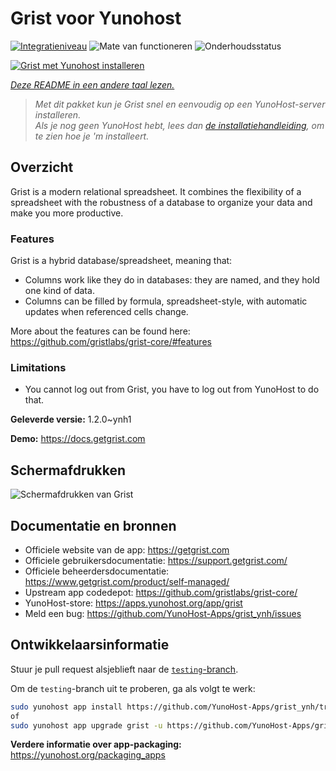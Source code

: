 <!--
NB: Deze README is automatisch gegenereerd door <https://github.com/YunoHost/apps/tree/master/tools/readme_generator>
Hij mag NIET handmatig aangepast worden.
-->

# Grist voor Yunohost

[![Integratieniveau](https://dash.yunohost.org/integration/grist.svg)](https://ci-apps.yunohost.org/ci/apps/grist/) ![Mate van functioneren](https://ci-apps.yunohost.org/ci/badges/grist.status.svg) ![Onderhoudsstatus](https://ci-apps.yunohost.org/ci/badges/grist.maintain.svg)

[![Grist met Yunohost installeren](https://install-app.yunohost.org/install-with-yunohost.svg)](https://install-app.yunohost.org/?app=grist)

*[Deze README in een andere taal lezen.](./ALL_README.md)*

> *Met dit pakket kun je Grist snel en eenvoudig op een YunoHost-server installeren.*  
> *Als je nog geen YunoHost hebt, lees dan [de installatiehandleiding](https://yunohost.org/install), om te zien hoe je 'm installeert.*

## Overzicht

Grist is a modern relational spreadsheet. It combines the flexibility of a spreadsheet with the robustness of a database to organize your data and make you more productive.

### Features

Grist is a hybrid database/spreadsheet, meaning that:

- Columns work like they do in databases: they are named, and they hold one kind of data.
- Columns can be filled by formula, spreadsheet-style, with automatic updates when referenced cells change.

More about the features can be found here: <https://github.com/gristlabs/grist-core/#features>

### Limitations

- You cannot log out from Grist, you have to log out from YunoHost to do that.


**Geleverde versie:** 1.2.0~ynh1

**Demo:** <https://docs.getgrist.com>

## Schermafdrukken

![Schermafdrukken van Grist](./doc/screenshots/grist.jpg)

## Documentatie en bronnen

- Officiele website van de app: <https://getgrist.com>
- Officiele gebruikersdocumentatie: <https://support.getgrist.com/>
- Officiele beheerdersdocumentatie: <https://www.getgrist.com/product/self-managed/>
- Upstream app codedepot: <https://github.com/gristlabs/grist-core/>
- YunoHost-store: <https://apps.yunohost.org/app/grist>
- Meld een bug: <https://github.com/YunoHost-Apps/grist_ynh/issues>

## Ontwikkelaarsinformatie

Stuur je pull request alsjeblieft naar de [`testing`-branch](https://github.com/YunoHost-Apps/grist_ynh/tree/testing).

Om de `testing`-branch uit te proberen, ga als volgt te werk:

```bash
sudo yunohost app install https://github.com/YunoHost-Apps/grist_ynh/tree/testing --debug
of
sudo yunohost app upgrade grist -u https://github.com/YunoHost-Apps/grist_ynh/tree/testing --debug
```

**Verdere informatie over app-packaging:** <https://yunohost.org/packaging_apps>
